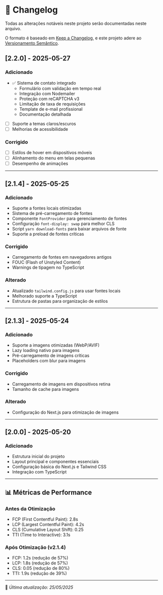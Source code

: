 # 📜 Changelog

Todas as alterações notáveis neste projeto serão documentadas neste arquivo.

O formato é baseado em [Keep a Changelog](https://keepachangelog.com/pt-BR/1.0.0/),
e este projeto adere ao [Versionamento Semântico](https://semver.org/spec/v2.0.0.html).

## [2.2.0] - 2025-05-27

### Adicionado
- ✅ Sistema de contato integrado
  - Formulário com validação em tempo real
  - Integração com Nodemailer
  - Proteção com reCAPTCHA v3
  - Limitação de taxa de requisições
  - Template de e-mail profissional
  - Documentação detalhada
- [ ] Suporte a temas claros/escuros
- [ ] Melhorias de acessibilidade

### Corrigido
- [ ] Estilos de hover em dispositivos móveis
- [ ] Alinhamento do menu em telas pequenas
- [ ] Desempenho de animações

---

## [2.1.4] - 2025-05-25

### Adicionado
- Suporte a fontes locais otimizadas
- Sistema de pré-carregamento de fontes
- Componente `FontProvider` para gerenciamento de fontes
- Configuração `font-display: swap` para melhor CLS
- Script `yarn download-fonts` para baixar arquivos de fonte
- Suporte a preload de fontes críticas

### Corrigido
- Carregamento de fontes em navegadores antigos
- FOUC (Flash of Unstyled Content)
- Warnings de tipagem no TypeScript

### Alterado
- Atualizado `tailwind.config.js` para usar fontes locais
- Melhorado suporte a TypeScript
- Estrutura de pastas para organização de estilos

---

## [2.1.3] - 2025-05-24

### Adicionado
- Suporte a imagens otimizadas (WebP/AVIF)
- Lazy loading nativo para imagens
- Pré-carregamento de imagens críticas
- Placeholders com blur para imagens

### Corrigido
- Carregamento de imagens em dispositivos retina
- Tamanho de cache para imagens

### Alterado
- Configuração do Next.js para otimização de imagens

---

## [2.0.0] - 2025-05-20

### Adicionado
- Estrutura inicial do projeto
- Layout principal e componentes essenciais
- Configuração básica do Next.js e Tailwind CSS
- Integração com TypeScript

---

## 📊 Métricas de Performance

### Antes da Otimização
- FCP (First Contentful Paint): 2.8s
- LCP (Largest Contentful Paint): 4.2s
- CLS (Cumulative Layout Shift): 0.25
- TTI (Time to Interactive): 3.1s

### Após Otimização (v2.1.4)
- FCP: 1.2s (redução de 57%)
- LCP: 1.8s (redução de 57%)
- CLS: 0.05 (redução de 80%)
- TTI: 1.9s (redução de 39%)

---

📅 *Última atualização: 25/05/2025*
